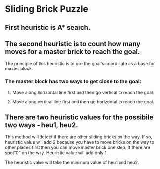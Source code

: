 # Sliding Brick Puzzle

## First heuristic is A* search.

## The second heuristic is to count how many moves for a master brick to reach the goal.

The principle of this heuristic is to use the goal's coordinate as a base for master block.

### The master block has two ways to get close to the goal:

1. Move along horizontal line first and then go vertical to reach the goal.

2. Move along vertical line first and then go horizontal to reach the goal.

## There are two heuristic values for the possibile two ways - heu1, heu2. 

This method will detect if there are other sliding bricks on the way. If so, heuristic value will add 2 because you have to move bricks on the way to other places first then you can move master brick one step. If there are spot“0” on the way. Heuristic value will add only 1.

The heuristic value will take the minimum value of heu1 and heu2.
